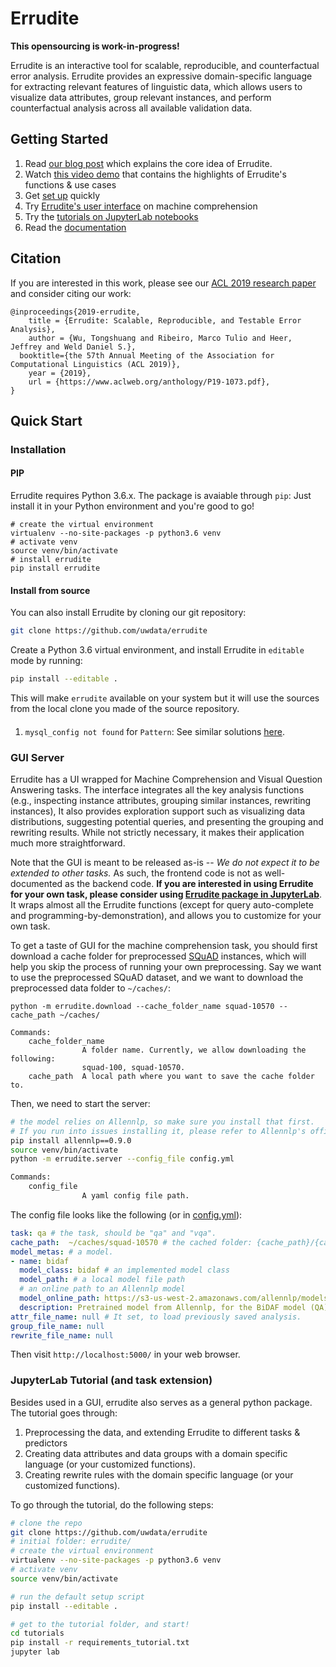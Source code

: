 # Errudite

**This opensourcing is work-in-progress!**

Errudite is an interactive tool for scalable, reproducible, and counterfactual error analysis. 
Errudite provides an expressive domain-specific language for extracting relevant features of
linguistic data, which allows users to visualize data attributes, group relevant instances,
and perform counterfactual analysis across all available validation data. 


## Getting Started

1. Read [our blog post](https://medium.com/@uwdata/errudite-55d5fbf3232e) which explains the core idea of Errudite.
2. Watch [this video demo](https://youtu.be/Dil5i0AYyu8) that contains the highlights of Errudite's functions & use cases 
3. Get [set up](#installation) quickly
4. Try [Errudite's user interface](#gui-server) on machine comprehension
5. Try the [tutorials on JupyterLab notebooks](#jupyterLab-tutorial)
6. Read the [documentation](https://errudite.readthedocs.io/en/latest/)

## Citation
If you are interested in this work, please see our 
[ACL 2019 research paper](https://homes.cs.washington.edu/~wtshuang/static/papers/2019-acl-errudite.pdf)
and consider citing our work:
```
@inproceedings{2019-errudite,
    title = {Errudite: Scalable, Reproducible, and Testable Error Analysis},
    author = {Wu, Tongshuang and Ribeiro, Marco Tulio and Heer, Jeffrey and Weld Daniel S.},
  booktitle={the 57th Annual Meeting of the Association for Computational Linguistics (ACL 2019)},
    year = {2019},
    url = {https://www.aclweb.org/anthology/P19-1073.pdf},
}
```

## Quick Start

### Installation

#### PIP
Errudite requires Python 3.6.x. The package is avaiable through `pip`: 
Just install it in your Python environment and you're good to go!

```SH
# create the virtual environment
virtualenv --no-site-packages -p python3.6 venv
# activate venv
source venv/bin/activate
# install errudite
pip install errudite
```

#### Install from source

You can also install Errudite by cloning our git repository:

```sh
git clone https://github.com/uwdata/errudite
```

Create a Python 3.6 virtual environment, and install Errudite in `editable` mode by running:

```sh
pip install --editable .
```

This will make `errudite` available on your system but it will use the sources from the local clone
you made of the source repository.

#### 
1. `mysql_config not found` for `Pattern`: See similar solutions [here](https://github.com/PyMySQL/mysqlclient-python#prerequisites).


### GUI Server

Errudite has a UI wrapped for Machine Comprehension and Visual Question Answering tasks.
The interface integrates all the key analysis functions (e.g., inspecting instance attributes,
grouping similar instances, rewriting instances), It also provides exploration 
support such as visualizing data distributions, suggesting potential queries, and presenting the 
grouping and rewriting results. While not strictly necessary, it makes their application much 
more straightforward.

Note that the GUI is meant to be released as-is -- _We do not expect it to be extended to other tasks._ 
As such, the frontend code is not as well-documented as the backend code. 
**If you are interested in using Errudite for your own task, please consider using [Errudite package in JupyterLab](#jupyterLab-tutorial)**.
It wraps almost all the Errudite functions (except for query auto-complete and programming-by-demonstration), 
and allows you to customize for your own task.

To get a taste of GUI for the machine comprehension task, you should first download a cache folder 
for preprocessed [SQuAD](https://rajpurkar.github.io/SQuAD-explorer/) instances, which will help you
skip the process of running your own preprocessing. Say we want to use the preprocessed SQuAD dataset,
and we want to download the preprocessed data folder to `~/caches/`:

```
python -m errudite.download --cache_folder_name squad-10570 --cache_path ~/caches/

Commands:
    cache_folder_name
                A folder name. Currently, we allow downloading the following:
                squad-100, squad-10570.
    cache_path  A local path where you want to save the cache folder to.
```

Then, we need to start the server: 

```sh
# the model relies on Allennlp, so make sure you install that first.
# If you run into issues installing it, please refer to Allennlp's official page: https://github.com/allenai/allennlp
pip install allennlp==0.9.0
source venv/bin/activate
python -m errudite.server --config_file config.yml

Commands:
    config_file
                A yaml config file path.
```
The config file looks like the following (or in [config.yml](config.yml)):

```yml
task: qa # the task, should be "qa" and "vqa".
cache_path:  ~/caches/squad-10570 # the cached folder: {cache_path}/{cache_folder_name}/
model_metas: # a model.
- name: bidaf
  model_class: bidaf # an implemented model class
  model_path: # a local model file path
  # an online path to an Allennlp model
  model_online_path: https://s3-us-west-2.amazonaws.com/allennlp/models/bidaf-model-2017.09.15-charpad.tar.gz
  description: Pretrained model from Allennlp, for the BiDAF model (QA)
attr_file_name: null # It set, to load previously saved analysis.
group_file_name: null
rewrite_file_name: null
```

Then visit `http://localhost:5000/` in your web browser.


### JupyterLab Tutorial (and task extension)

Besides used in a GUI, errudite also serves as a general python package. The tutorial goes
through:
1. Preprocessing the data, and extending Errudite to different tasks & predictors
2. Creating data attributes and data groups with a domain specific language (or your customized functions).
3. Creating rewrite rules with the domain specific language (or your customized functions).

To go through the tutorial, do the following steps:

```sh
# clone the repo
git clone https://github.com/uwdata/errudite
# initial folder: errudite/
# create the virtual environment
virtualenv --no-site-packages -p python3.6 venv
# activate venv
source venv/bin/activate

# run the default setup script
pip install --editable .

# get to the tutorial folder, and start!
cd tutorials
pip install -r requirements_tutorial.txt
jupyter lab
```
